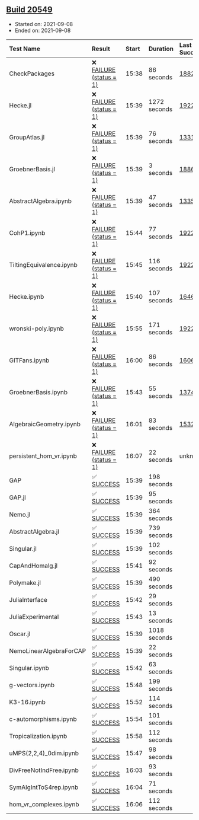 ## [Build 20549](https://oscarci.mathematik.uni-kl.de/job/oscar/20549/)

* Started on: 2021-09-08
* Ended on: 2021-09-08

| Test Name    | Result | Start | Duration | Last Success | First Failure |
|:-------------|:-------|:------|:---------|:-------------|:--------------|
| CheckPackages | ❌ [FAILURE (status = 1)](https://oscarci.mathematik.uni-kl.de/job/oscar/20549/artifact/logs/build-20549/CheckPackages.log) | 15:38 | 86 seconds | [18822](https://oscarci.mathematik.uni-kl.de/job/oscar/18822/) | [18823](https://oscarci.mathematik.uni-kl.de/job/oscar/18823/) |
| Hecke.jl | ❌ [FAILURE (status = 1)](https://oscarci.mathematik.uni-kl.de/job/oscar/20549/artifact/logs/build-20549/Hecke.jl.log) | 15:39 | 1272 seconds | [19222](https://oscarci.mathematik.uni-kl.de/job/oscar/19222/) | [20152](https://oscarci.mathematik.uni-kl.de/job/oscar/20152/) |
| GroupAtlas.jl | ❌ [FAILURE (status = 1)](https://oscarci.mathematik.uni-kl.de/job/oscar/20549/artifact/logs/build-20549/GroupAtlas.jl.log) | 15:39 | 76 seconds | [13311](https://oscarci.mathematik.uni-kl.de/job/oscar/13311/) | [13312](https://oscarci.mathematik.uni-kl.de/job/oscar/13312/) |
| GroebnerBasis.jl | ❌ [FAILURE (status = 1)](https://oscarci.mathematik.uni-kl.de/job/oscar/20549/artifact/logs/build-20549/GroebnerBasis.jl.log) | 15:39 | 3 seconds | [18864](https://oscarci.mathematik.uni-kl.de/job/oscar/18864/) | [18865](https://oscarci.mathematik.uni-kl.de/job/oscar/18865/) |
| AbstractAlgebra.ipynb | ❌ [FAILURE (status = 1)](https://oscarci.mathematik.uni-kl.de/job/oscar/20549/artifact/logs/build-20549/AbstractAlgebra.ipynb.log) | 15:39 | 47 seconds | [13355](https://oscarci.mathematik.uni-kl.de/job/oscar/13355/) | [13356](https://oscarci.mathematik.uni-kl.de/job/oscar/13356/) |
| CohP1.ipynb | ❌ [FAILURE (status = 1)](https://oscarci.mathematik.uni-kl.de/job/oscar/20549/artifact/logs/build-20549/CohP1.ipynb.log) | 15:44 | 77 seconds | [19222](https://oscarci.mathematik.uni-kl.de/job/oscar/19222/) | [20152](https://oscarci.mathematik.uni-kl.de/job/oscar/20152/) |
| TiltingEquivalence.ipynb | ❌ [FAILURE (status = 1)](https://oscarci.mathematik.uni-kl.de/job/oscar/20549/artifact/logs/build-20549/TiltingEquivalence.ipynb.log) | 15:45 | 116 seconds | [19222](https://oscarci.mathematik.uni-kl.de/job/oscar/19222/) | [20152](https://oscarci.mathematik.uni-kl.de/job/oscar/20152/) |
| Hecke.ipynb | ❌ [FAILURE (status = 1)](https://oscarci.mathematik.uni-kl.de/job/oscar/20549/artifact/logs/build-20549/Hecke.ipynb.log) | 15:40 | 107 seconds | [16463](https://oscarci.mathematik.uni-kl.de/job/oscar/16463/) | [16464](https://oscarci.mathematik.uni-kl.de/job/oscar/16464/) |
| wronski-poly.ipynb | ❌ [FAILURE (status = 1)](https://oscarci.mathematik.uni-kl.de/job/oscar/20549/artifact/logs/build-20549/wronski-poly.ipynb.log) | 15:55 | 171 seconds | [19222](https://oscarci.mathematik.uni-kl.de/job/oscar/19222/) | [20152](https://oscarci.mathematik.uni-kl.de/job/oscar/20152/) |
| GITFans.ipynb | ❌ [FAILURE (status = 1)](https://oscarci.mathematik.uni-kl.de/job/oscar/20549/artifact/logs/build-20549/GITFans.ipynb.log) | 16:00 | 86 seconds | [16068](https://oscarci.mathematik.uni-kl.de/job/oscar/16068/) | [16069](https://oscarci.mathematik.uni-kl.de/job/oscar/16069/) |
| GroebnerBasis.ipynb | ❌ [FAILURE (status = 1)](https://oscarci.mathematik.uni-kl.de/job/oscar/20549/artifact/logs/build-20549/GroebnerBasis.ipynb.log) | 15:43 | 55 seconds | [13748](https://oscarci.mathematik.uni-kl.de/job/oscar/13748/) | [13749](https://oscarci.mathematik.uni-kl.de/job/oscar/13749/) |
| AlgebraicGeometry.ipynb | ❌ [FAILURE (status = 1)](https://oscarci.mathematik.uni-kl.de/job/oscar/20549/artifact/logs/build-20549/AlgebraicGeometry.ipynb.log) | 16:01 | 83 seconds | [15322](https://oscarci.mathematik.uni-kl.de/job/oscar/15322/) | [15323](https://oscarci.mathematik.uni-kl.de/job/oscar/15323/) |
| persistent_hom_vr.ipynb | ❌ [FAILURE (status = 1)](https://oscarci.mathematik.uni-kl.de/job/oscar/20549/artifact/logs/build-20549/persistent_hom_vr.ipynb.log) | 16:07 | 22 seconds | unknown | unknown |
| GAP | ✅ [SUCCESS](https://oscarci.mathematik.uni-kl.de/job/oscar/20549/artifact/logs/build-20549/GAP.log) | 15:39 | 198 seconds |  |  |
| GAP.jl | ✅ [SUCCESS](https://oscarci.mathematik.uni-kl.de/job/oscar/20549/artifact/logs/build-20549/GAP.jl.log) | 15:39 | 95 seconds |  |  |
| Nemo.jl | ✅ [SUCCESS](https://oscarci.mathematik.uni-kl.de/job/oscar/20549/artifact/logs/build-20549/Nemo.jl.log) | 15:39 | 364 seconds |  |  |
| AbstractAlgebra.jl | ✅ [SUCCESS](https://oscarci.mathematik.uni-kl.de/job/oscar/20549/artifact/logs/build-20549/AbstractAlgebra.jl.log) | 15:39 | 739 seconds |  |  |
| Singular.jl | ✅ [SUCCESS](https://oscarci.mathematik.uni-kl.de/job/oscar/20549/artifact/logs/build-20549/Singular.jl.log) | 15:39 | 102 seconds |  |  |
| CapAndHomalg.jl | ✅ [SUCCESS](https://oscarci.mathematik.uni-kl.de/job/oscar/20549/artifact/logs/build-20549/CapAndHomalg.jl.log) | 15:41 | 92 seconds |  |  |
| Polymake.jl | ✅ [SUCCESS](https://oscarci.mathematik.uni-kl.de/job/oscar/20549/artifact/logs/build-20549/Polymake.jl.log) | 15:39 | 490 seconds |  |  |
| JuliaInterface | ✅ [SUCCESS](https://oscarci.mathematik.uni-kl.de/job/oscar/20549/artifact/logs/build-20549/JuliaInterface.log) | 15:42 | 29 seconds |  |  |
| JuliaExperimental | ✅ [SUCCESS](https://oscarci.mathematik.uni-kl.de/job/oscar/20549/artifact/logs/build-20549/JuliaExperimental.log) | 15:43 | 13 seconds |  |  |
| Oscar.jl | ✅ [SUCCESS](https://oscarci.mathematik.uni-kl.de/job/oscar/20549/artifact/logs/build-20549/Oscar.jl.log) | 15:39 | 1018 seconds |  |  |
| NemoLinearAlgebraForCAP | ✅ [SUCCESS](https://oscarci.mathematik.uni-kl.de/job/oscar/20549/artifact/logs/build-20549/NemoLinearAlgebraForCAP.log) | 15:39 | 22 seconds |  |  |
| Singular.ipynb | ✅ [SUCCESS](https://oscarci.mathematik.uni-kl.de/job/oscar/20549/artifact/logs/build-20549/Singular.ipynb.log) | 15:42 | 63 seconds |  |  |
| g-vectors.ipynb | ✅ [SUCCESS](https://oscarci.mathematik.uni-kl.de/job/oscar/20549/artifact/logs/build-20549/g-vectors.ipynb.log) | 15:48 | 199 seconds |  |  |
| K3-16.ipynb | ✅ [SUCCESS](https://oscarci.mathematik.uni-kl.de/job/oscar/20549/artifact/logs/build-20549/K3-16.ipynb.log) | 15:52 | 114 seconds |  |  |
| c-automorphisms.ipynb | ✅ [SUCCESS](https://oscarci.mathematik.uni-kl.de/job/oscar/20549/artifact/logs/build-20549/c-automorphisms.ipynb.log) | 15:54 | 101 seconds |  |  |
| Tropicalization.ipynb | ✅ [SUCCESS](https://oscarci.mathematik.uni-kl.de/job/oscar/20549/artifact/logs/build-20549/Tropicalization.ipynb.log) | 15:58 | 112 seconds |  |  |
| uMPS(2,2,4)_0dim.ipynb | ✅ [SUCCESS](https://oscarci.mathematik.uni-kl.de/job/oscar/20549/artifact/logs/build-20549/uMPS-2-2-4-_0dim.ipynb.log) | 15:47 | 98 seconds |  |  |
| DivFreeNotIndFree.ipynb | ✅ [SUCCESS](https://oscarci.mathematik.uni-kl.de/job/oscar/20549/artifact/logs/build-20549/DivFreeNotIndFree.ipynb.log) | 16:03 | 93 seconds |  |  |
| SymAlgIntToS4rep.ipynb | ✅ [SUCCESS](https://oscarci.mathematik.uni-kl.de/job/oscar/20549/artifact/logs/build-20549/SymAlgIntToS4rep.ipynb.log) | 16:04 | 71 seconds |  |  |
| hom_vr_complexes.ipynb | ✅ [SUCCESS](https://oscarci.mathematik.uni-kl.de/job/oscar/20549/artifact/logs/build-20549/hom_vr_complexes.ipynb.log) | 16:06 | 112 seconds |  |  |
